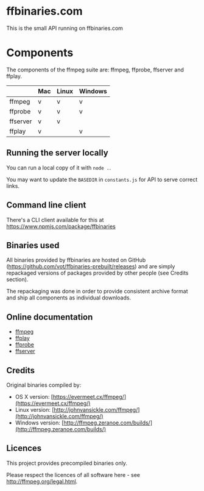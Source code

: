 # ffbinaries.com

This is the small API running on ffbinaries.com


# Components

The components of the ffmpeg suite are: ffmpeg, ffprobe, ffserver and ffplay.

|          | Mac | Linux | Windows |
|----------|-----|-------|---------|
| ffmpeg   | v   | v     | v       |
| ffprobe  | v   | v     | v       |
| ffserver | v   | v     |         |
| ffplay   | v   |       | v       |


## Running the server locally

You can run a local copy of it with `node .`.

You may want to update the `BASEDIR` in `constants.js` for API to serve correct links.


## Command line client

There's a CLI client available for this at https://www.npmjs.com/package/ffbinaries


## Binaries used

All binaries provided by ffbinaries are hosted on GitHub
(https://github.com/vot/ffbinaries-prebuilt/releases) and are simply repackaged
versions of packages provided by other people (see Credits section).

The repackaging was done in order to provide consistent archive format
and ship all components as individual downloads.

## Online documentation

* [ffmpeg](http://ffmpeg.org/ffmpeg.html)
* [ffplay](http://ffmpeg.org/ffplay.html)
* [ffprobe](http://ffmpeg.org/ffprobe.html)
* [ffserver](http://ffmpeg.org/ffserver.html)


## Credits

Original binaries compiled by:

* OS X version: [https://evermeet.cx/ffmpeg/](https://evermeet.cx/ffmpeg/)
* Linux version: [http://johnvansickle.com/ffmpeg/](http://johnvansickle.com/ffmpeg/)
* Windows version: [http://ffmpeg.zeranoe.com/builds/](http://ffmpeg.zeranoe.com/builds/)


## Licences

This project provides precompiled binaries only.

Please respect the licences of all software here - see http://ffmpeg.org/legal.html.
